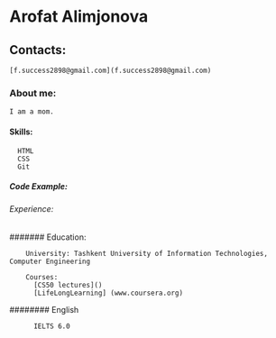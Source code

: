 # Arofat Alimjonova

## Contacts:
    
    [f.success2898@gmail.com](f.success2898@gmail.com)

### About me:
    
    I am a mom.

#### Skills:
      
      HTML
      CSS
      Git
      
##### Code Example:

###### Experience:

####### Education:
        
        University: Tashkent University of Information Technologies, Computer Engineering
        
        Courses: 
          [CS50 lectures]()
          [LifeLongLearning] (www.coursera.org)
          
######## English

          IELTS 6.0
